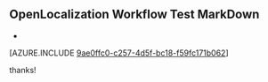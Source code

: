 ## OpenLocalization Workflow Test MarkDown
* 

[AZURE.INCLUDE [9ae0ffc0-c257-4d5f-bc18-f59fc171b062](calleeMd1.md)]

 
thanks!